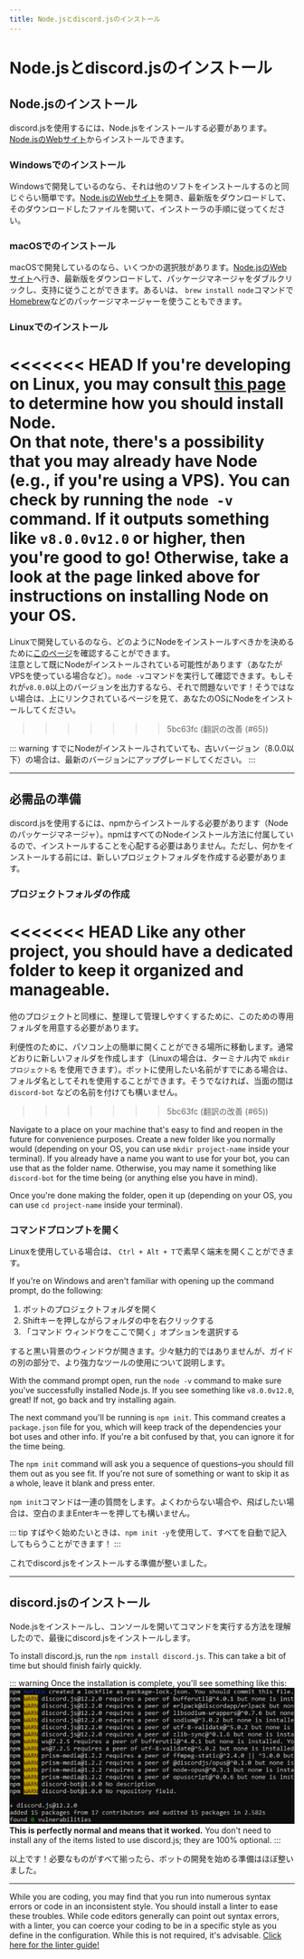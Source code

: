 ```yaml
---
title: Node.jsとdiscord.jsのインストール
---
```


<!--
# Installing Node.js and discord.js
-->

# Node.jsとdiscord.jsのインストール

<!--
## Installing Node.js
-->

## Node.jsのインストール

<!--
To use discord.js, you'll need to install Node.js. You can do so by going to [the Node.js website](https://nodejs.org/).
-->

discord.jsを使用するには、Node.jsをインストールする必要があります。[Node.jsのWebサイト](https://nodejs.org/)からインストールできます。

<!--
### Installing on Windows
-->

### Windowsでのインストール

<!--
If you're developing on Windows, it's as simple as installing any other program. Go to [the Node.js website](https://nodejs.org/), download the latest version, open up the downloaded file, and follow the steps from the installer.
-->

Windowsで開発しているのなら、それは他のソフトをインストールするのと同じぐらい簡単です。[Node.jsのWebサイト](https://nodejs.org/)を開き、最新版をダウンロードして、そのダウンロードしたファイルを開いて、インストーラの手順に従ってください。

<!--
### Installing on macOS
-->

### macOSでのインストール

<!--
If you're developing on macOS, you have a few options. You can go to [the Node.js website](https://nodejs.org/), download the latest version, double click the package installer, and follow the instructions. Or you can use a package manager like [Homebrew](https://brew.sh/) with the command `brew install node`.
-->

macOSで開発しているのなら、いくつかの選択肢があります。[Node.jsのWebサイト](https://nodejs.org/)へ行き、最新版をダウンロードして、パッケージマネージャをダブルクリックし、支持に従うことができます。あるいは、 `brew install node`コマンドで[Homebrew](https://brew.sh/)などのパッケージマネージャーを使うこともできます。

<!--
### Installing on Linux
-->

### Linuxでのインストール

<<<<<<< HEAD
If you're developing on Linux, you may consult [this page](https://nodejs.org/en/download/package-manager/) to determine how you should install Node.<br />On that note, there's a possibility that you may already have Node \(e.g., if you're using a VPS\). You can check by running the `node -v` command. If it outputs something like <branch version="11.x" inline>`v8.0.0`</branch><branch version="12.x" inline>`v12.0`</branch> or higher, then you're good to go! Otherwise, take a look at the page linked above for instructions on installing Node on your OS.
=======
<!--
If you're developing on Linux, you may consult [this page](https://nodejs.org/en/download/package-manager/) to determine how you should install Node.<br />On that note, there's a possibility that you may already have Node \(e.g. if you're using a VPS\). You can check by running the `node -v` command. If it outputs something like `v8.0.0` or higher, then you're good to go! Otherwise, take a look at the page linked above for instructions on installing Node on your OS.
-->

Linuxで開発しているのなら、どのようにNodeをインストールすべきかを決めるために[このページ](https://nodejs.org/en/download/package-manager/)を確認することができます。<br />注意として既にNodeがインストールされている可能性があります（あなたがVPSを使っている場合など）。`node -v`コマンドを実行して確認できます。もしそれが`v8.0.0`以上のバージョンを出力するなら、それで問題ないです！そうではない場合は、上にリンクされているページを見て、あなたのOSにNodeをインストールしてください。
>>>>>>> 5bc63fc (翻訳の改善 (#65))

<!--
::: warning
If you _do_ have Node installed, but have an older version \(i.e. anything below <branch version="11.x" inline>8.0.0</branch><branch version="12.x" inline>12.0</branch>\), you should upgrade to the latest version. <branch version="11.x" inline>discord.js v11</branch><branch version="12.x" inline> discord.js v12</branch> requires Node <branch version="11.x" inline>8.0.0</branch><branch version="12.x" inline>12.0</branch> or higher.
:::
-->

::: warning
すでにNodeがインストールされていても、古いバージョン（8.0.0以下）の場合は、最新のバージョンにアップグレードしてください。
:::

---

<!--
## Preparing the essentials
-->

## 必需品の準備

<!--
To install and use discord.js, you'll need to install it via npm \(Node's package manager\). npm comes with every Node installation, so you don't have to worry about installing that. However, before you install anything, you should set up a new project folder.
-->

discord.jsを使用するには、npmからインストールする必要があります（Nodeのパッケージマネージャ）。npmはすべてのNodeインストール方法に付属しているので、インストールすることを心配する必要はありません。ただし、何かをインストールする前には、新しいプロジェクトフォルダを作成する必要があります。

<!--
### Setting up a project folder
-->

### プロジェクトフォルダの作成

<<<<<<< HEAD
Like any other project, you should have a dedicated folder to keep it organized and manageable.
=======
<!--
Like any other project, you should have a dedicated folder for this, in order to keep it organized and manageable.
-->

他のプロジェクトと同様に、整理して管理しやすくするために、このための専用フォルダを用意する必要があります。

<!--
Navigate to a place on your machine that's easy to find and reopen in the future, for convenience purposes. Create a new folder like you normally would (for Linux, you can use `mkdir project-name` inside your terminal). If you already have a name you want to use for your bot, you can use that as the folder name. Otherwise, you may name it something like `discord-bot` for the time being \(or anything else you have in mind\).
-->

利便性のために、パソコン上の簡単に開くことができる場所に移動します。通常どおりに新しいフォルダを作成します（Linuxの場合は、ターミナル内で `mkdir プロジェクト名` を使用できます）。ボットに使用したい名前がすでにある場合は、フォルダ名としてそれを使用することができます。そうでなければ、当面の間は `discord-bot` などの名前を付けても構いません。
>>>>>>> 5bc63fc (翻訳の改善 (#65))

Navigate to a place on your machine that's easy to find and reopen in the future for convenience purposes. Create a new folder like you normally would (depending on your OS, you can use `mkdir project-name` inside your terminal). If you already have a name you want to use for your bot, you can use that as the folder name. Otherwise, you may name it something like `discord-bot` for the time being \(or anything else you have in mind\).

Once you're done making the folder, open it up (depending on your OS, you can use `cd project-name` inside your terminal).

<!--
### Opening the command prompt
-->

### コマンドプロンプトを開く

<!--
If you're on Linux, you can quickly open up the terminal with `Ctrl + Alt + T`.
-->

Linuxを使用している場合は、 `Ctrl + Alt + T`で素早く端末を開くことができます。

If you're on Windows and aren't familiar with opening up the command prompt, do the following:

<!--
1. Open your bot project folder.
2. Hold down the `Shift` key and right-click inside the folder.
3. Choose the "Open command window here" option.
-->

1. ボットのプロジェクトフォルダを開く
2. Shiftキーを押しながらフォルダの中を右クリックする
3. 「コマンド ウィンドウをここで開く」オプションを選択する

<!--
It should then open up a window with a black background. It's a bit unattractive, but we'll talk about using better, more powerful tools in a different part of the guide.
-->

すると黒い背景のウィンドウが開きます。少々魅力的ではありませんが、ガイドの別の部分で、より強力なツールの使用について説明します。

<!--
### Using the command prompt
-->

With the command prompt open, run the `node -v` command to make sure you've successfully installed Node.js. If you see something like <branch version="11.x" inline>`v8.0.0`</branch><branch version="12.x" inline>`v12.0`</branch>, great! If not, go back and try installing again.

The next command you'll be running is `npm init`. This command creates a `package.json` file for you, which will keep track of the dependencies your bot uses and other info. If you're a bit confused by that, you can ignore it for the time being.

The `npm init` command will ask you a sequence of questions–you should fill them out as you see fit. If you're not sure of something or want to skip it as a whole, leave it blank and press enter.

`npm init`コマンドは一連の質問をします。よくわからない場合や、飛ばしたい場合は、空白のままEnterキーを押しても構いません。

<!--
::: tip
Want to get started quickly? Use `npm init -y` to have it fill out everything for you!
:::
-->

::: tip
すばやく始めたいときは、`npm init -y`を使用して、すべてを自動で記入してもらうことができます！
:::

<!--
Once you're done with that, you're ready to install discord.js!
-->

これでdiscord.jsをインストールする準備が整いました。

---

<!--
## Installing discord.js
-->

## discord.jsのインストール

<!--
Now that you've installed Node.js and know how to open up your console and run commands, you can finally install discord.js!
-->

Node.jsをインストールし、コンソールを開いてコマンドを実行する方法を理解したので、最後にdiscord.jsをインストールします。

To install discord.js, run the `npm install discord.js`. This can take a bit of time but should finish fairly quickly.

::: warning
Once the installation is complete, you'll see something like this:
![npm warnings](./images/npm-warnings.png)<br/>
**This is perfectly normal and means that it worked.** You don't need to install any of the items listed to use discord.js; they are 100% optional.
:::

<!--
And that's it! With all the necessities installed, you're almost ready to start coding your bot.
-->

以上です！必要なものがすべて揃ったら、ボットの開発を始める準備はほぼ整いました。

---

While you are coding, you may find that you run into numerous syntax errors or code in an inconsistent style. You should install a linter to ease these troubles. While code editors generally can point out syntax errors, with a linter, you can coerce your coding to be in a specific style as you define in the configuration. While this is not required, it's advisable. [Click here for the linter guide!](/preparations/setting-up-a-linter.md)
